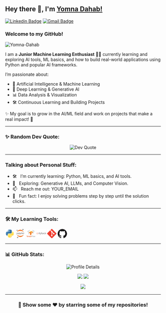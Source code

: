 ## Hey there 👋, I'm [Yomna Dahab!](https://github.com/Yomna-Dahab)

[![Linkedin Badge](https://img.shields.io/badge/-LinkedIn-0e76a8?style=flat-square&logo=Linkedin&logoColor=white)](YOUR_LINKEDIN_URL)
[![Gmail Badge](https://img.shields.io/badge/-Email-c14438?style=flat-square&logo=Gmail&logoColor=white)](mailto:YOUR_EMAIL)

### Welcome to my GitHub!  
<p align="left"> <img src="https://komarev.com/ghpvc/?username=Yomna-Dahab&label=Profile%20views&color=0e75b6&style=flat" alt="Yomna-Dahab" /> </p>

I am a **Junior Machine Learning Enthusiast** 👩‍💻 currently learning and exploring AI tools, ML basics, and how to build real-world applications using Python and popular AI frameworks.  

I’m passionate about:
- 🤖 Artificial Intelligence & Machine Learning
- 🧠 Deep Learning & Generative AI
- 📊 Data Analysis & Visualization
- 🛠 Continuous Learning and Building Projects  

✨ My goal is to grow in the AI/ML field and work on projects that make a real impact! 🚀  

<hr>
<h3 align="left">✨ Random Dev Quote:</h3>
<p align="center">
  <img src="https://quotes-github-readme.vercel.app/api?type=horizontal&theme=dark" alt="Dev Quote" />
</p>
<hr>

### Talking about Personal Stuff:

- 🛠 &nbsp; I’m currently learning: Python, ML basics, and AI tools.  
- 🚀 &nbsp; Exploring: Generative AI, LLMs, and Computer Vision.  
- 📫 &nbsp; Reach me out: YOUR_EMAIL  
- 👾 &nbsp; Fun fact: I enjoy solving problems step by step until the solution clicks.  

---

### 🛠 My Learning Tools:

<code><img height="30" src="https://raw.githubusercontent.com/github/explore/master/topics/python/python.png" alt="python"></code>
<code><img height="30" src="https://raw.githubusercontent.com/github/explore/master/topics/jupyter-notebook/jupyter-notebook.png" alt="jupyter"></code>
<code><img height="30" src="https://raw.githubusercontent.com/github/explore/master/topics/tensorflow/tensorflow.png" alt="tensorflow"></code>
<code><img height="30" src="https://raw.githubusercontent.com/github/explore/master/topics/pytorch/pytorch.png" alt="pytorch"></code>
<code><img height="30" src="https://raw.githubusercontent.com/github/explore/master/topics/git/git.png" alt="git"></code>
<code><img height="30" src="https://raw.githubusercontent.com/github/explore/master/topics/github/github.png" alt="github"></code>

---

### 📊 GitHub Stats:

<p align="center">
  <img src="https://github-profile-summary-cards.vercel.app/api/cards/profile-details?username=yomnadahab770&theme=github_dark" alt="Profile Details"/>
</p>

<p align="center">
  <img src="https://github-readme-stats.vercel.app/api?username=yomnadahab770&show_icons=true&count_private=true&hide_border=true&theme=radical" height="180em"/>
  <img src="https://github-readme-stats.vercel.app/api/top-langs/?username=yomnadahab770&layout=compact&langs_count=8&theme=radical" height="180em"/>
</p>

<p align="center">
  <img src="https://github-readme-streak-stats.herokuapp.com/?user=yomnadahab770&theme=radical&hide_border=true" height="180em"/>
</p>

---

<div align="center">

### 🌟 Show some ❤️ by starring some of my repositories!

</div>
